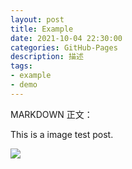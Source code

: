 ```yaml
---
layout: post
title: Example
date: 2021-10-04 22:30:00
categories: GitHub-Pages
description: 描述
tags:
- example
- demo
---
```


MARKDOWN 正文：

This is a image test post.

![](http://ww1.sinaimg.cn/mw690/81b78497jw1emfgwkasznj21hc0u0qb7.jpg)
